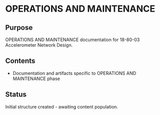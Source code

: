 # OPERATIONS AND MAINTENANCE

## Purpose
OPERATIONS AND MAINTENANCE documentation for 18-80-03 Accelerometer Network Design.

## Contents
- Documentation and artifacts specific to OPERATIONS AND MAINTENANCE phase

## Status
Initial structure created - awaiting content population.
